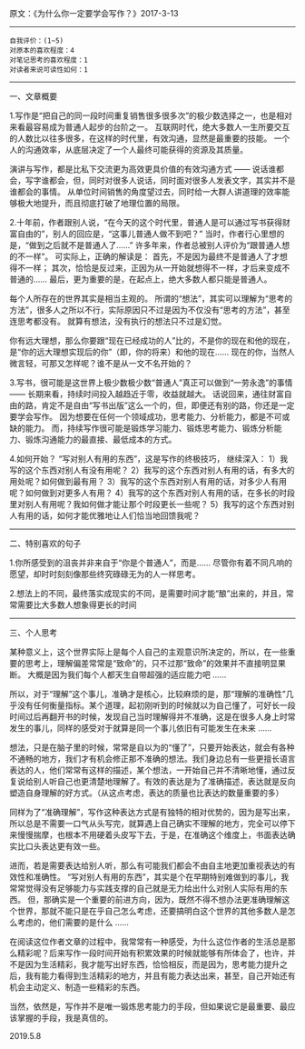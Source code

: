 原文：《为什么你一定要学会写作？》2017-3-13  

<hr>  

```  
自我评价：(1~5)  
对原本的喜欢程度：4  
对笔记思考的喜欢程度：1  
对读者来说可读性如何：1  
```  

<hr>

一、文章概要   

1.写作是“把自己的同一段时间重复销售很多很多次”的极少数选择之一，也是相对来看最容易成为普通人起步的台阶之一。
互联网时代，绝大多数人一生所要交互的人数比以往多很多，在这样的时代里，有效沟通，显然是最重要的技能。
一个人的沟通效率，从底层决定了一个人最终可能获得的资源及其质量。

演讲与写作，都是比私下交流更为高效更具价值的有效沟通方式 —— 说话谁都会，写字谁都会，但，同时对很多人说话，同时面对很多人发表文字，其实并不是谁都会的事情。
从单位时间销售的角度望过去，同时给一大群人讲道理的效率能够极大地提升，而且彻底打破了地理位置的局限。

2.十年前，作者跟别人说，“在今天的这个时代里，普通人是可以通过写书获得财富自由的”，别人的回应是，“这事儿普通人做不到吧？”
当时，作者行心里想的是，“做到之后就不是普通人了……”
许多年来，作者总被别人评价为“跟普通人想的不一样”。
可实际上，正确的解读是：
首先，不是因为最终不是普通人了才想得不一样；
其次，恰恰是反过来，正因为从一开始就想得不一样，才后来变成不普通的……
最后，更为重要的是，在起点上，绝大多数人都只能是普通人。

每个人所存在的世界其实是相当主观的。
所谓的“想法”，其实可以理解为“思考的方法”，很多人之所以不行，实际原因只不过是因为不仅没有“思考的方法”，甚至连思考都没有。
就算有想法，没有执行的想法只不过是幻觉。

你有远大理想，那么你要跟“现在已经成功的人”比的，不是你的现在和他的现在，是“你的远大理想实现后的你”（即，你的将来）和他的现在……
现在的你，当然人微言轻，可那又怎样呢？谁不是从一文不名开始的？

3.写书，很可能是这世界上极少数极少数“普通人”真正可以做到“一劳永逸”的事情 —— 长期来看，持续时间投入越趋近于零，收益就越大。
话说回来，通往财富自由的路，肯定不是自由“写书出版”这么一个的，但，即便还有别的路，你还是一定要学会写作。
因为想要在任何一个领域成功，思考能力、分析能力，都是不可或缺的能力。
而，持续写作很可能是锻炼学习能力、锻炼思考能力、锻炼分析能力、锻炼沟通能力的最直接、最低成本的方式。

4.如何开始？
“写对别人有用的东西”，这是写作的终极技巧，
继续深入：
1）我写的这个东西对别人有没有用呢？
2）我写的这个东西对别人有用的话，有多大的用处呢？如何做到最有用？
3）我写的这个东西对别人有用的话，对多少人有用呢？如何做到对更多人有用？
4）我写的这个东西对别人有用的话，在多长的时段里对别人有用呢？我如何做才能让那个时段更长一些呢？
5）我写的这个东西对别人有用的话，如何才能优雅地让人们恰当地回馈我呢？

<hr>

二、特别喜欢的句子  

1.你所感受到的沮丧并非来自于“你是个普通人”，而是……
尽管你有着不同凡响的愿望，却时时刻刻像那些终究碌碌无为的人一样思考。

2.想法上的不同，最终落实成现实的不同，是需要时间才能“酿”出来的，并且，常常需要比大多数人想象得更长的时间

<hr>

三、个人思考

某种意义上，这个世界实际上是每个人自己的主观意识所决定的，所以，在一些重要的思考上，理解偏差常常是“致命”的，只不过那“致命”的效果并不直接明显果断。
大概是因为我们每个人都天生自带超强的适应能力吧 ……

所以，对于“理解”这个事儿，准确才是核心，比较麻烦的是，那“理解的准确性”几乎没有任何衡量指标。某个道理，起初刚听到的时候就以为自己懂了，可好长一段时间过后再翻开书的时候，发现自己当时理解得并不准确，这是在很多人身上时常发生的事儿，同样的感受对于就算是同一个事儿依旧有可能发生在未来 ……

想法，只是在脑子里的时候，常常是自以为的“懂了”，只要开始表达，就会有各种不通畅的地方，我们才有机会修正那不准确的想法。我们身边总有一些更擅长语言表达的人，他们常常有这样的描述，某个想法，一开始自己并不清晰地懂，通过反复说给别人听自己也更清楚地理解了。有效的表达是为了准确描述，表达就是反向塑造自身理解的好方式。（从这点考虑，表达的质量也比表达的数量重要的多）

同样为了“准确理解”，写作这种表达方式是有独特的相对优势的，因为是写出来，所以总是不需要一口气从头写完，就算遇上自己确实不理解的地方，完全可以停下来慢慢揣摩，也根本不用硬着头皮写下去，于是，在准确这个维度上，书面表达确实比口头表达更有效一些。

进而，若是需要表达给别人听，那么有可能我们都会不由自主地更加重视表达的有效性和准确性。
“写对别人有用的东西”，其实是个在早期特别难做到的事儿，我常常觉得没有足够能力与实践支撑的自己就是无力给出什么对别人实际有用的东西。
但，那确实是一个重要的前进方向，因为，既然不得不想办法更准确理解这个世界，那就不能只是在乎自己怎么考虑，还要搞明白这个世界的其他多数人是怎么考虑的，他们需要的是什么 ……

在阅读这位作者文章的过程中，我常常有一种感受，为什么这位作者的生活总是那么精彩呢？后来写作一段时间开始有积累效果的时候就能够有所体会了，也许，并不是因为生活精彩，我才能写出好东西，恰恰相反，而是因为，思考能力提升之后，我有能力看得到生活精彩的地方，并且有能力表达出来，甚至，自己开始还有机会主动定义、制造一些精彩的东西。

当然，依然是，写作并不是唯一锻炼思考能力的手段，但如果说它是最重要、最应该掌握的手段，我是真信的。

2019.5.8
